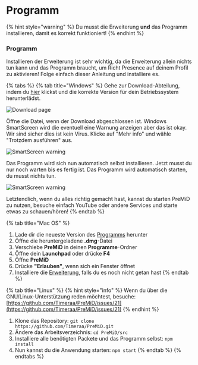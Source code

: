 # Programm

{% hint style="warning" %}
 Du musst die Erweiterung **und** das Programm installieren, damit es korrekt funktioniert!
{% endhint %}

### Programm

Installieren der Erweiterung ist sehr wichtig, da die Erweiterung allein nichts tun kann und das Programm braucht, um Richt Presence auf deinem Profil zu aktivieren! Folge einfach dieser Anleitung und installiere es.

{% tabs %}
{% tab title="Windows" %}
Gehe zur Download-Abteilung, indem du [hier](https://premid.app/downloads) klickst und die korrekte Version für dein Betriebssystem herunterlädst.

![Download page](https://camo.githubusercontent.com/db35e8b9473dadc5e2712cf74c2e3f4a11be0bcc/68747470733a2f2f626c6f627363646e2e676974626f6f6b2e636f6d2f76302f622f676974626f6f6b2d32383432372e61707073706f742e636f6d2f6f2f6173736574732532462d4c4e4c736b56596d346a5670684d44597474502532462d4c576c64585868695f654e66454e67304a43612532462d4c576c64636e324b43526f6e6e4a784c4f6442253246766976616c64695f323031392d30312d32315f32312d32312d35322e706e673f616c743d6d6564696126746f6b656e3d38326134393435622d336431632d346366642d626239362d373732346262386432313331)

Öffne die Datei, wenn der Download abgeschlossen ist. Windows SmartScreen wird die eventuell eine Warnung anzeigen aber das ist okay. Wir sind sicher dies ist kein Virus. Klicke auf "Mehr info" und wähle "Trotzdem ausführen" aus.

![SmartScreen warning](https://camo.githubusercontent.com/686b1d78d5232ed8a13cfd484ef59bccc83a2e02/68747470733a2f2f626c6f627363646e2e676974626f6f6b2e636f6d2f76302f622f676974626f6f6b2d32383432372e61707073706f742e636f6d2f6f2f6173736574732532462d4c4e4c736b56596d346a5670684d44597474502532462d4c576c4d6b586f626b504b34517344414733622532462d4c576c576d5179764f6e523138704246564e71253246323031392d30312d32315f32302d34382d31342e706e673f616c743d6d6564696126746f6b656e3d34313331353933322d383733392d346539662d393835642d663364633066383836386361)

Das Programm wird sich nun automatisch selbst installieren. Jetzt musst du nur noch warten bis es fertig ist. Das Programm wird automatisch starten, du musst nichts tun.

![SmartScreen warning](https://camo.githubusercontent.com/abe646c205b9fef9f6dd07409d2bccc2fe985828/68747470733a2f2f7468652d706572736f6e2d756e6465722d746869732d6d6573736167652e69732d696e736964652e6d652f4e68486a353349642e706e67)

Letztendlich, wenn du alles richtig gemacht hast, kannst du starten PreMiD zu nutzen, besuche einfach YouTube oder andere Services und starte etwas zu schauen/hören!
{% endtab %}

{% tab title="Mac OS" %}
1. Lade dir die neueste Version des [Programms](https://github.com/Timeraa/YT-Presence/releases/latest) herunter
2. Öffne die heruntergeladene **.dmg**-Datei
3. Verschiebe **PreMiD** in deinen **Programme**-Ordner
4. Öffne dein **Launchpad** oder drücke **F4**
5. Öffne **PreMiD**
6. Drücke **"Erlauben"**, wenn sich ein Fenster öffnet
7. Installiere die [Erweiterung](https://github.com/PreMiD/PreMiD/wiki/Installation#extension), falls du es noch nicht getan hast
{% endtab %}

{% tab title="Linux" %}
{% hint style="info" %}
Wenn du über die GNU/Linux-Unterstützung reden möchtest, besuche: [https://github.com/Timeraa/PreMiD/issues/21](https://github.com/Timeraa/PreMiD/issues/21)
{% endhint %}

1. Klone das Repository: `git clone https://github.com/Timeraa/PreMiD.git`
2. Ändere das Arbeitsverzeichnis: `cd PreMiD/src`
3. Installiere alle benötigten Packete und das Programm selbst: `npm install`
4. Nun kannst du die Anwendung starten: `npm start`
{% endtab %}
{% endtabs %}

